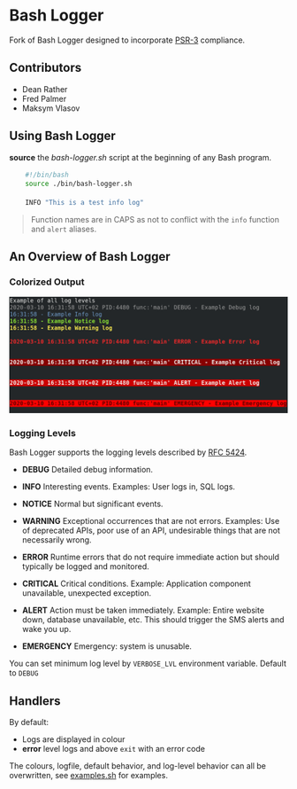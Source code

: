 # Bash Logger

Fork of Bash Logger designed to incorporate [PSR-3](http://www.php-fig.org/psr/psr-3/) compliance.

## Contributors

- Dean Rather
- Fred Palmer
- Maksym Vlasov

## Using Bash Logger

**source** the *bash-logger.sh* script at the beginning of any Bash program.

```bash
    #!/bin/bash
    source ./bin/bash-logger.sh

    INFO "This is a test info log"
```

> Function names are in CAPS as not to conflict with the `info` function and `alert` aliases.

## An Overview of Bash Logger

### Colorized Output

![Colour Screenshot](images/bash-logging.png)

### Logging Levels

Bash Logger supports the logging levels described by [RFC 5424](http://tools.ietf.org/html/rfc5424).

- **DEBUG** Detailed debug information.

- **INFO** Interesting events. Examples: User logs in, SQL logs.

- **NOTICE** Normal but significant events.

- **WARNING** Exceptional occurrences that are not errors. Examples:
  Use of deprecated APIs, poor use of an API, undesirable things that are not
  necessarily wrong.

- **ERROR** Runtime errors that do not require immediate action but
  should typically be logged and monitored.

- **CRITICAL** Critical conditions. Example: Application component
  unavailable, unexpected exception.

- **ALERT** Action must be taken immediately. Example: Entire website
  down, database unavailable, etc. This should trigger the SMS alerts and wake
  you up.

- **EMERGENCY** Emergency: system is unusable.

You can set minimum log level by `VERBOSE_LVL` environment variable. Default to `DEBUG`

## Handlers

By default:

- Logs are displayed in colour
- **error** level logs and above `exit` with an error code

The colours, logfile, default behavior, and log-level behavior can all be overwritten, see [examples.sh](https://github.com/deanrather/bash-logger/blob/master/examples.sh) for examples.
